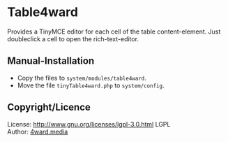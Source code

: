 # Table4ward

Provides a TinyMCE editor for each cell of the table content-element. Just doubleclick a cell to open the rich-text-editor.

## Manual-Installation
* Copy the files to `system/modules/table4ward`.
* Move the file `tinyTable4ward.php` to `system/config`.

## Copyright/Licence
License: http://www.gnu.org/licenses/lgpl-3.0.html LGPL <br>
Author: [4ward.media](http://www.4wardmedia.de)